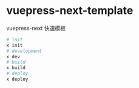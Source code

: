 # vuepress-next-template
vuepress-next 快速模板

```sh
# init
x init
# development
x dev
# build
x build
# deploy
x deploy
```
